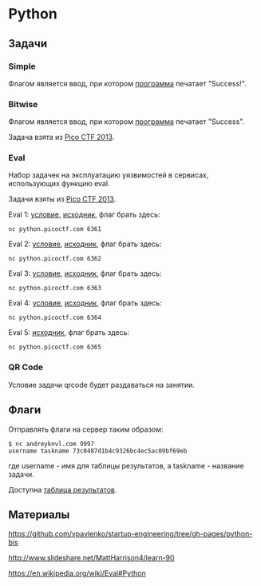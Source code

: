 Python
======

## Задачи

### Simple

Флагом является ввод, при котором [программа](https://github.com/xairy/mipt-ctf/blob/master/02-python/tasks/simple.py) печатает "Success!".

### Bitwise

Флагом является ввод, при котором [программа](https://github.com/xairy/mipt-ctf/blob/master/02-python/tasks/bitwise.py) печатает "Success".

Задача взята из [Pico CTF 2013](https://2013.picoctf.com).

### Eval

Набор задачек на эксплуатацию уязвимостей в сервисах, использующих функцию eval.

Задачи взяты из [Pico CTF 2013](https://2013.picoctf.com).

Eval 1: [условие](https://2013.picoctf.com/problems/pyeval/stage1.html), [исходник](https://github.com/xairy/mipt-ctf/blob/master/02-python/tasks/eval1.py), флаг брать здесь:
```
nc python.picoctf.com 6361
```

Eval 2: [условие](https://2013.picoctf.com/problems/pyeval/stage2.html), [исходник](https://github.com/xairy/mipt-ctf/blob/master/02-python/tasks/eval2.py), флаг брать здесь:
```
nc python.picoctf.com 6362
```

Eval 3: [условие](https://2013.picoctf.com/problems/pyeval/stage3.html), [исходник](https://github.com/xairy/mipt-ctf/blob/master/02-python/tasks/eval3.py), флаг брать здесь:
```
nc python.picoctf.com 6363
```

Eval 4: [условие](https://2013.picoctf.com/problems/pyeval/stage4.html), [исходник](https://github.com/xairy/mipt-ctf/blob/master/02-python/tasks/eval4.py), флаг брать здесь:
```
nc python.picoctf.com 6364
```

Eval 5: [исходник](https://github.com/xairy/mipt-ctf/blob/master/02-python/tasks/eval5.py), флаг брать здесь:
```
nc python.picoctf.com 6365
```

### QR Code

Условие задачи qrcode будет раздаваться на занятии.


## Флаги

Отправлять флаги на сервер таким образом:
```
$ nc andreyknvl.com 9997
username taskname 73c0487d1b4c9326bc4ec5ac09bf69eb
```
где username - имя для таблицы результатов, а taskname - название задачи.

Доступна [таблица результатов](https://andreyknvl.com/mipt-ctf).


## Материалы

https://github.com/vpavlenko/startup-engineering/tree/gh-pages/python-bis

http://www.slideshare.net/MattHarrison4/learn-90

https://en.wikipedia.org/wiki/Eval#Python
